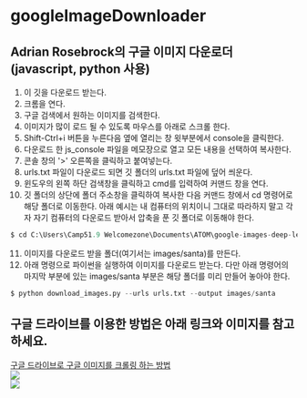 # googleImageDownloader

## Adrian Rosebrock의 구글 이미지 다운로더(javascript, python 사용)  
1. 이 깃을 다운로드 받는다.  
2. 크롬을 연다.  
3. 구글 검색에서 원하는 이미지를 검색한다.  
4. 이미지가 많이 로드 될 수 있도록 마우스를 아래로 스크롤 한다.  
5. Shift-Ctrl+i 버튼을 누른다음 옆에 열리는 창 윗부분에서 console을 클릭한다.  
6. 다운로드 한 js_console 파일을 메모장으로 열고 모든 내용을 선택하여 복사한다.  
7. 콘솔 창의 '>' 오른쪽을 클릭하고 붙여넣는다.  
8. urls.txt 파일이 다운로드 되면 깃 폴더의 urls.txt 파일에 덮어 씌운다.  
9. 윈도우의 왼쪽 하단 검색창을 클릭하고 cmd를 입력하여 커맨드 창을 연다.  
10. 깃 폴더의 상단에 폴더 주소창을 클릭하여 복사한 다음 커맨드 창에서 cd 명령어로 해당 폴더로 이동한다. 아래 예시는 내 컴퓨터의 위치이니 그대로 따라하지 말고 각자 자기 컴퓨터의 다운로드 받아서 압축을 푼 깃 폴더로 이동해야 한다.  
```python 
$ cd C:\Users\Camp51.9 Welcomezone\Documents\ATOM\google-images-deep-learning 
```
11. 이미지를 다운로드 받을 폴더(여기서는 images/santa)를 만든다.  
12. 아래 명령으로 파이썬을 실행하여 이미지를 다운로드 받는다. 다만 아래 명령어의 마지막 부분에 있는 images/santa 부분은 해당 폴더를 미리 만들어 놓아야 한다.    
```python 
$ python download_images.py --urls urls.txt --output images/santa
```
  
  
## 구글 드라이브를 이용한 방법은 아래 링크와 이미지를 참고하세요.  
[구글 드라이브로 구글 이미지를 크롤링 하는 방법](https://colab.research.google.com/drive/11stLUm_jowYF0X12JiHrqkvlut2ONWEi?usp=sharing)  
![](https://github.com/mtinet/googleImageDownloader/blob/master/images/image%20downloader.png?raw=true)  
![](https://github.com/mtinet/googleImageDownloader/blob/master/images/copy%20path.png?raw=true)  
